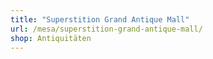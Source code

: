 ```yaml
---
title: "Superstition Grand Antique Mall"
url: /mesa/superstition-grand-antique-mall/
shop: Antiquitäten
---
```

